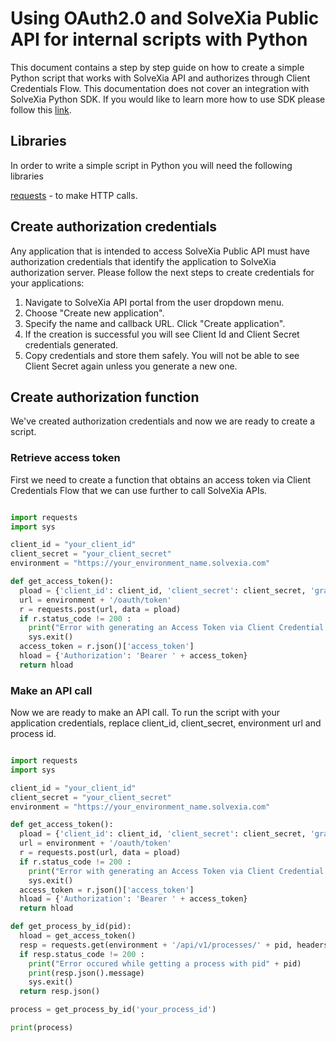 # Using OAuth2.0 and SolveXia Public API for internal scripts with Python

This document contains a step by step guide on how to create a simple Python script that works with SolveXia API and authorizes through Client Credentials Flow.
This documentation does not cover an integration with SolveXia Python SDK. If you would like to learn more how to use SDK please follow this [link](https://github.com/solvexia/solvexia-python-sdk).

## Libraries

In order to write a simple script in Python you will need the following libraries

[requests](https://requests.readthedocs.io/en/master/) - to make HTTP calls.

## Create authorization credentials

Any application that is intended to access SolveXia Public API must have authorization credentials that identify the application to SolveXia authorization server. 
Please follow the next steps to create credentials for your applications:

1. Navigate to SolveXia API portal from the user dropdown menu.
2. Choose "Create new application". 
3. Specify the name and callback URL. Click "Create application".
4. If the creation is successful you will see Client Id and Client Secret credentials generated.
5. Copy credentials and store them safely. You will not be able to see Client Secret again unless you generate a new one.

## Create authorization function
We've created authorization credentials and now we are ready to create a script.

### Retrieve access token
First we need to create a function that obtains an access token via Client Credentials Flow that we can use further to call SolveXia APIs.

```python

import requests
import sys

client_id = "your_client_id"
client_secret = "your_client_secret"
environment = "https://your_environment_name.solvexia.com"

def get_access_token():
  pload = {'client_id': client_id, 'client_secret': client_secret, 'grant_type': 'client_credentials'}
  url = environment + '/oauth/token'
  r = requests.post(url, data = pload)
  if r.status_code != 200 :
    print("Error with generating an Access Token via Client Credential Flow")
    sys.exit()
  access_token = r.json()['access_token']
  hload = {'Authorization': 'Bearer ' + access_token}
  return hload
```

### Make an API call

Now we are ready to make an API call. 
To run the script with your application credentials, replace client_id, client_secret, environment url and process id.

```python

import requests
import sys

client_id = "your_client_id"
client_secret = "your_client_secret"
environment = "https://your_environment_name.solvexia.com"

def get_access_token():
  pload = {'client_id': client_id, 'client_secret': client_secret, 'grant_type': 'client_credentials'}
  url = environment + '/oauth/token'
  r = requests.post(url, data = pload)
  if r.status_code != 200 :
    print("Error with generating an Access Token via Client Credential Flow")
    sys.exit()
  access_token = r.json()['access_token']
  hload = {'Authorization': 'Bearer ' + access_token}
  return hload

def get_process_by_id(pid): 
  hload = get_access_token()
  resp = requests.get(environment + '/api/v1/processes/' + pid, headers = hload)
  if resp.status_code != 200 :
    print("Error occured while getting a process with pid" + pid)
    print(resp.json().message)
    sys.exit()
  return resp.json()

process = get_process_by_id('your_process_id')

print(process)

```
